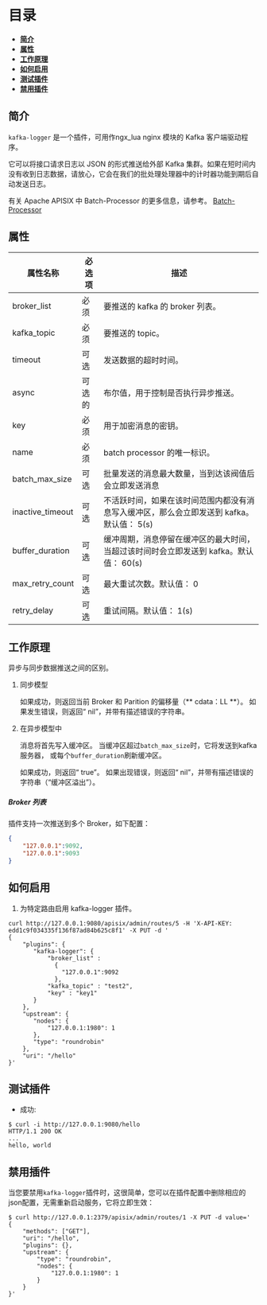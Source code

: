 <!--
#
# Licensed to the Apache Software Foundation (ASF) under one or more
# contributor license agreements.  See the NOTICE file distributed with
# this work for additional information regarding copyright ownership.
# The ASF licenses this file to You under the Apache License, Version 2.0
# (the "License"); you may not use this file except in compliance with
# the License.  You may obtain a copy of the License at
#
#     http://www.apache.org/licenses/LICENSE-2.0
#
# Unless required by applicable law or agreed to in writing, software
# distributed under the License is distributed on an "AS IS" BASIS,
# WITHOUT WARRANTIES OR CONDITIONS OF ANY KIND, either express or implied.
# See the License for the specific language governing permissions and
# limitations under the License.
#
-->

# 目录
- [**简介**](#简介)
- [**属性**](#属性)
- [**工作原理**](#工作原理)
- [**如何启用**](#如何启用)
- [**测试插件**](#测试插件)
- [**禁用插件**](#禁用插件)

## 简介

`kafka-logger` 是一个插件，可用作ngx_lua nginx 模块的 Kafka 客户端驱动程序。

它可以将接口请求日志以 JSON 的形式推送给外部 Kafka 集群。如果在短时间内没有收到日志数据，请放心，它会在我们的批处理处理器中的计时器功能到期后自动发送日志。

有关 Apache APISIX 中 Batch-Processor 的更多信息，请参考。
[Batch-Processor](../batch-processor-cn.md)

## 属性

|属性名称          |必选项  |描述|
|---------     |--------|-----------|
| broker_list |必须| 要推送的 kafka 的 broker 列表。|
| kafka_topic |必须| 要推送的 topic。|
| timeout |可选| 发送数据的超时时间。|
| async |可选的| 布尔值，用于控制是否执行异步推送。|
| key |必须| 用于加密消息的密钥。|
| name |必须| batch processor 的唯一标识。|
| batch_max_size |可选| 批量发送的消息最大数量，当到达该阀值后会立即发送消息|
| inactive_timeout |可选| 不活跃时间，如果在该时间范围内都没有消息写入缓冲区，那么会立即发送到 kafka。默认值： 5(s)|
| buffer_duration |可选| 缓冲周期，消息停留在缓冲区的最大时间，当超过该时间时会立即发送到 kafka。默认值： 60(s)|
| max_retry_count |可选| 最大重试次数。默认值： 0|
| retry_delay |可选| 重试间隔。默认值： 1(s)|

## 工作原理

异步与同步数据推送之间的区别。

1. 同步模型

    如果成功，则返回当前 Broker 和 Parition 的偏移量（** cdata：LL **）。
    如果发生错误，则返回“ nil”，并带有描述错误的字符串。

2. 在异步模型中

    消息将首先写入缓冲区。
    当缓冲区超过`batch_max_size`时，它将发送到kafka服务器，
    或每个`buffer_duration`刷新缓冲区。

    如果成功，则返回“ true”。
    如果出现错误，则返回“ nil”，并带有描述错误的字符串（“缓冲区溢出”）。

##### Broker 列表

插件支持一次推送到多个 Broker，如下配置：

```json
{
    "127.0.0.1":9092,
    "127.0.0.1":9093
}
```

## 如何启用

1. 为特定路由启用 kafka-logger 插件。

```shell
curl http://127.0.0.1:9080/apisix/admin/routes/5 -H 'X-API-KEY: edd1c9f034335f136f87ad84b625c8f1' -X PUT -d '
{
    "plugins": {
       "kafka-logger": {
           "broker_list" :
             {
               "127.0.0.1":9092
             },
           "kafka_topic" : "test2",
           "key" : "key1"
       }
    },
    "upstream": {
       "nodes": {
           "127.0.0.1:1980": 1
       },
       "type": "roundrobin"
    },
    "uri": "/hello"
}'
```

## 测试插件

* 成功:

```shell
$ curl -i http://127.0.0.1:9080/hello
HTTP/1.1 200 OK
...
hello, world
```

## 禁用插件

当您要禁用`kafka-logger`插件时，这很简单，您可以在插件配置中删除相应的json配置，无需重新启动服务，它将立即生效：

```shell
$ curl http://127.0.0.1:2379/apisix/admin/routes/1 -X PUT -d value='
{
    "methods": ["GET"],
    "uri": "/hello",
    "plugins": {},
    "upstream": {
        "type": "roundrobin",
        "nodes": {
            "127.0.0.1:1980": 1
        }
    }
}'
```
